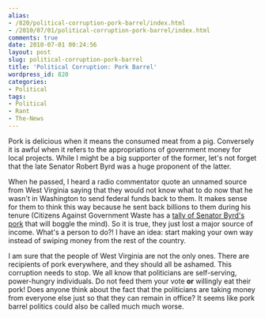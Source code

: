 ```yaml
---
alias:
- /820/political-corruption-pork-barrel/index.html
- /2010/07/01/political-corruption-pork-barrel/index.html
comments: true
date: 2010-07-01 00:24:56
layout: post
slug: political-corruption-pork-barrel
title: 'Political Corruption: Pork Barrel'
wordpress_id: 820
categories:
- Political
tags:
- Political
- Rant
- The-News
---
```


Pork is delicious when it means the consumed meat from a pig.  Conversely it is awful when it refers to the appropriations of government money for local projects.  While I might be a big supporter of the former, let's not forget that the late Senator Robert Byrd was a huge proponent of the latter.  

When he passed, I heard a radio commentator quote an unnamed source from West Virginia saying that they would not know what to do now that he wasn't in Washington to send federal funds back to them.  It makes sense for them to think this way because he sent back billions to them during his tenure (Citizens Against Government Waste has a [tally of Senator Byrd's pork](http://www.cagw.org/newsroom/byrd-pork-tally.html) that will boggle the mind).  So it is true, they just lost a major source of income.  What's a person to do?!  I have an idea: start making your own way instead of swiping money from the rest of the country.

I am sure that the people of West Virginia are not the only ones.  There are recipients of pork everywhere, and they should all be ashamed.  This corruption needs to stop.  We all know that politicians are self-serving, power-hungry individuals.  Do not feed them your vote **or** willingly eat their pork!  Does anyone think about the fact that the politicians are taking money from everyone else just so that they can remain in office?  It seems like pork barrel politics could also be called much much worse.
